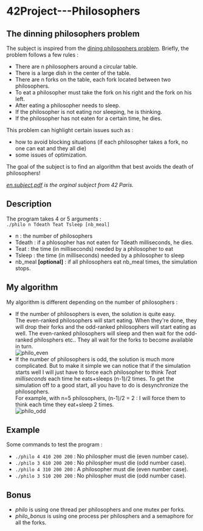 # 42Project---Philosophers

## The dinning philosophers problem

The subject is inspired from the [dining philosophers problem](https://en.wikipedia.org/wiki/Dining_philosophers_problem). Briefly, the problem follows a few rules :
- There are n philosophers around a circular table.
- There is a large dish in the center of the table.
- There are n forks on the table, each fork located between two philosophers.
- To eat a philosopher must take the fork on his right and the fork on his left.
- After eating a philosopher needs to sleep.
- If the philosopher is not eating nor sleeping, he is thinking.
- If the philosopher has not eaten for a certain time, he dies.

This problem can highlight certain issues such as :
- how to avoid blocking situations (if each philosopher takes a fork, no one can eat and they all die)
- some issues of optimization.

The goal of the subject is to find an algorithm that best avoids the death of philosophers!

*[en.subject.pdf](https://github.com/anonylouis/42Project---Philosophers/blob/main/en.subject.pdf) is the orginal subject from 42 Paris.*

## Description

The program takes 4 or 5 arguments :  
```./philo n Tdeath Teat Tsleep [nb_meal]```  
- n : the number of philosophers
- Tdeath : if a phlosopher has not eaten for Tdeath milliseconds, he dies.
- Teat : the time (in milliseconds) needed by a philosopher to eat
- Tsleep : the time (in milliseconds) needed by a philosopher to sleep
- nb_meal **[optional]** : if all philosophers eat nb_meal times, the simulation stops.

## My algorithm

My algorithm is different depending on the number of philosophers :
- If the number of philosophers is even, the solution is quite easy.  
The even-ranked philosophers will start eating. When they're done, they will drop their forks and the odd-ranked philosophers will start eating as well. The even-ranked philosophers will sleep and then wait for the odd-ranked philosphers etc.. They all wait for the forks to become available in turn.  
![philo_even](https://github.com/anonylouis/42Project---Philosophers/blob/main/philo_even.png)
- If the number of philosophers is odd, the solution is much more complicated. But to make it simple we can notice that if the simulation starts well I will just have to force each philosopher to think *Teat milliseconds* each time he eats+sleeps (n-1)/2 times. To get the simulation off to a good start, all you have to do is desynchronize the philosophers.  
For example, with n=5 philosophers, (n-1)/2 = 2 : I will force them to think each time they eat+sleep 2 times.  
![philo_odd](https://github.com/anonylouis/42Project---Philosophers/blob/main/philo_odd2.png)

## Example

Some commands to test the program :
- `./philo 4 410 200 200` : No philospher must die (even number case).
- `./philo 3 610 200 200` : No philospher must die (odd number case).
- `./philo 4 310 200 200` : A philosopher must die (even number case).
- `./philo 3 510 200 200` : No philospher must die (odd number case).

## Bonus

 - *philo* is using one thread per philosophers and one mutex per forks.
 - *philo_bonus* is using one process per philosphers and a semaphore for all the forks.
